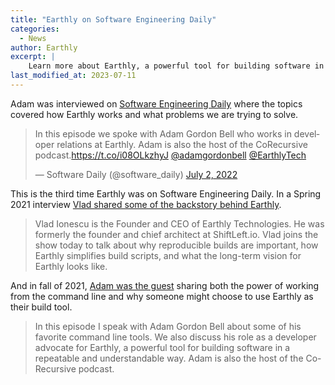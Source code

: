 ```yaml
---
title: "Earthly on Software Engineering Daily"
categories:
  - News
author: Earthly
excerpt: |
    Learn more about Earthly, a powerful tool for building software in a repeatable and understandable way, as Adam Gordon Bell discusses its features and the problems it solves in his interview on Software Engineering Daily. Discover how Earthly simplifies build scripts and why it's a valuable tool for developers.
last_modified_at: 2023-07-11
---
```

Adam was interviewed on [Software Engineering Daily](https://softwareengineeringdaily.com/2022/07/01/earthly-builds-with-adam-gordon-bell/) where the topics covered how Earthly works and what problems we are trying to solve.

<blockquote class="twitter-tweet"><p lang="en" dir="ltr">In this episode we spoke with Adam Gordon Bell who works in developer relations at Earthly. Adam is also the host of the CoRecursive podcast.<a href="https://t.co/i08OLkzhyJ">https://t.co/i08OLkzhyJ</a> <a href="https://twitter.com/adamgordonbell?ref_src=twsrc%5Etfw">@adamgordonbell</a> <a href="https://twitter.com/EarthlyTech?ref_src=twsrc%5Etfw">@EarthlyTech</a></p>&mdash; Software Daily (@software_daily) <a href="https://twitter.com/software_daily/status/1543131939376631810?ref_src=twsrc%5Etfw">July 2, 2022</a></blockquote> <script async src="https://platform.twitter.com/widgets.js" charset="utf-8"></script>

This is the third time Earthly was on Software Engineering Daily. In a Spring 2021 interview [Vlad shared some of the backstory behind Earthly](https://softwareengineeringdaily.com/2021/03/01/earthly-with-vlad-ionescu/).

> Vlad Ionescu is the Founder and CEO of Earthly Technologies. He was formerly the founder and chief architect at ShiftLeft.io. Vlad joins the show today to talk about why reproducible builds are important, how Earthly simplifies build scripts, and what the long-term vision for Earthly looks like.

And in fall of 2021, [Adam was the guest](https://softwareengineeringdaily.com/2021/09/15/earthly-and-cli-productivity-with-adam-gordon-bell/) sharing both the power of working from the command line and why someone might choose to use Earthly as their build tool.

>In this episode I speak with Adam Gordon Bell about some of his favorite command line tools. We also discuss his role as a developer advocate for Earthly, a powerful tool for building software in a repeatable and understandable way. Adam is also the host of the Co-Recursive podcast.
